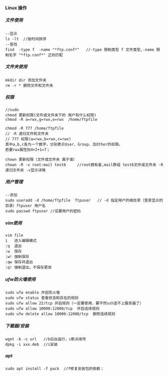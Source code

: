 #### Linux 操作
##### 文件使用
```
--显示
ls -lt  //按时间排序
--查找
find  -type f  -name "*ftp.conf*"   //-type 限制类型 f 文件类型,-name 限制名字 "*ftp.conf*" 正则匹配
```
##### 文件夹使用
```
mkdir dir 添加文件夹
rm -r * 删除文件和文件夹
```
##### 权限
```
//sudo 
chmod 更新权限(文件或文件夹下的 用户有什么权限)
chmod -R a=rwx,g=rwx,o=rwx  /home/ftpfile 

chmod -R 777 /home/ftpfile  
// -R 递归文件和文件夹
// 777 权限(a=rwx,b=rwx,c=rwx)
其中a,b,c各为一个数字，分别表示User、Group、及Other的权限。
若要rwx属性则4+2+1=7；

chown 更新权限（文件或文件夹 属于谁）
chown -R -v root:mail test6     //root拥有者,mail群组 test6文件或文件夹 -R递归文件夹 -v显示详情
```
##### 用户管理
```
--添加
sudo useradd -d /home/ftpfile  ftpuser   // -d 指定用户的根目录（登录显示的目录）ftpuser 用户名
sudo passwd ftpuser //设置用户的密码
```
##### vim使用
```
vim file 
i   进入编辑模式
:q  退出
:w  保存
:w! 强制保存
:qw 保存并退出
:q! 强制退出，不保存更改
```
##### ufw防火墙使用
``` 
sudo ufw enable 开启防火墙
sudo ufw status 查看状态和存在的规则
sudo ufw allow 22/tcp 开启规则（一定要使用，要不然ssh连不上服务器了）
sudo ufw allow 10000:12000/tcp  开启连续规则
sudo ufw delete allow 10000:12000/tcp  删除连续规则
```
##### 下载器/安装
```
wget -b -c url   //b后台运行，c断点续传
dpkg -i xxx.deb  //i安装 
```
##### apt
```
sudo apt install -f pack  //f修复安装包的依赖；
```